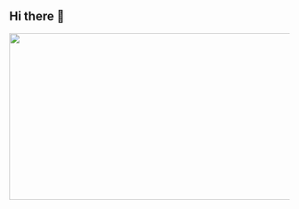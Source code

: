## Hi there 👋

<!--
**seulzutora/seulzutora** is a ✨ _special_ ✨ repository because its `README.md` (this file) appears on your GitHub profile.

Here are some ideas to get you started:

- 🔭 I’m currently working on ...
- 🌱 I’m currently learning ...
- 👯 I’m looking to collaborate on ...
- 🤔 I’m looking for help with ...
- 💬 Ask me about ...
- 📫 How to reach me: ...
- 😄 Pronouns: ...
- ⚡ Fun fact: ...
-->





<a href="https://www.gitanimals.org/en_US?utm_medium=image&utm_source=seulzutora&utm_content=farm">
<img
  src="https://render.gitanimals.org/farms/seulzutora"
  width="600"
  height="300"
/>
</a>


